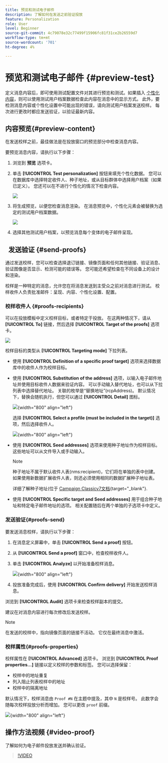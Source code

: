 ```yaml
---
title: 预览和测试电子邮件
description: 了解如何在发送之前验证投放
feature: Personalization
role: User
level: Beginner
source-git-commit: 4c79078e32c77499f15906fc81f31ce2b26559d7
workflow-type: tm+mt
source-wordcount: '701'
ht-degree: 4%

---
```


# 预览和测试电子邮件 {#preview-test}

定义消息内容后，即可使用测试配置文件对其进行预览和测试。如果插入 [个性化内容](personalize.md)，则可以使用测试用户档案数据检查此内容在消息中的显示方式。 此外，要检测消息内容或个性化设置中可能出现的错误，请向测试用户档案发送校样。 每次进行更改时都应发送验证，以验证最新内容。

## 内容预览{#preview-content}

在发送校样之前，最佳做法是在投放窗口的预览部分中检查消息内容。

要预览消息内容，请执行以下步骤：

1. 浏览到 **预览** 选项卡。
1. 单击 **[!UICONTROL Test personalization]** 按钮来填充个性化数据。 您可以在数据库中选择特定收件人、种子地址，或从目标群体中选择用户档案（如果已定义）。 您还可以在不进行个性化的情况下检查内容。

   ![](assets/test-personalization.png)

1. 将生成预览，以便您检查消息渲染。 在消息预览中，个性化元素会被替换为选定的测试用户档案数据。

   ![](assets/test-personalization-with-a-recipient.png)

1. 选择其他测试用户档案，以预览消息每个变体的电子邮件呈现。

##   发送验证 {#send-proofs}

通过发送校样，您可以检查选择退订链接、镜像页面和任何其他链接、验证消息、验证图像是否显示、检测可能的错误等。 您可能还希望检查在不同设备上的设计和渲染。

校样是一种特定的消息，允许您在将消息发送到主受众之前对消息进行测试。 校样收件人负责批准邮件：呈现、内容、个性化设置、配置。

### 校样收件人 {#proofs-recipients}

可以在投放模板中定义校样目标，或者特定于投放。 在这两种情况下，请从 **[!UICONTROL To]** 链接，然后选择 **[!UICONTROL Target of the proofs]** 选项卡。

![](assets/target-of-proofs.png)

校样目标的类型从 **[!UICONTROL Targeting mode]** 下拉列表。

* 使用 **[!UICONTROL Definition of a specific proof target]** 选项来选择数据库中的收件人作为校样目标。
* 使用 **[!UICONTROL Substitution of the address]** 选项，以输入电子邮件地址并使用目标收件人数据来验证内容。 可以手动输入替代地址，也可以从下拉列表中选择替代地址。 关联的枚举是“替换地址”(rcpAddress)。
默认情况下，替换会随机执行，但您可以通过  **[!UICONTROL Detail]** 图标。

   ![](assets/target-of-proofs-substitution-details.png){width="800" align="left"}

   选择 **[!UICONTROL Select a profile (must be included in the target)]** 选项，然后选择收件人。

   ![](assets/target-of-proofs-substitution.png){width="800" align="left"}


* 使用 **[!UICONTROL Seed addresses]**  选项来使用种子地址作为校样目标。 这些地址可以从文件导入或手动输入。

   >[!NOTE]
   >
   >种子地址不属于默认收件人表(nms:recipient)，它们将在单独的表中创建。 如果使用新数据扩展收件人表，则还必须使用相同的数据扩展种子地址表。

   详细了解种子地址(位于 [Campaign Classicv7文档](https://experienceleague.adobe.com/docs/campaign-classic/using/sending-messages/using-seed-addresses/about-seed-addresses.htmll){target="_blank"}.

* 使用 **[!UICONTROL Specific target and Seed addresses]** 用于组合种子地址和特定电子邮件地址的选项。 相关配置随后在两个单独的子选项卡中定义。

### 发送验证{#proofs-send}

要发送消息校样，请执行以下步骤：

1. 在消息定义屏幕中，单击 **[!UICONTROL Send a proof]** 按钮。
1. 从 **[!UICONTROL Send a proof]** 窗口中，检查校样收件人。
1. 单击 **[!UICONTROL Analyze]** 以开始准备校样消息。

   ![](assets/send-proof-analyze.png){width="800" align="left"}

1. 投放准备完成后，使用 **[!UICONTROL Confirm delivery]** 开始发送校样消息。

浏览到 **[!UICONTROL Audit]** 选项卡来检查校样副本的提交。

建议在对消息内容进行每次修改后发送校样。

>[!NOTE]
>
>在发送的校样中，指向镜像页面的链接不活动。 它仅在最终消息中激活。

### 校样属性{#proofs-properties}

校样属性在 **[!UICONTROL Advanced]** 选项卡。 浏览到 **[!UICONTROL Proof properties...]** 链接以定义校样的参数和标签。 您可以选择保留：

* 校样中的地址重复
* 列入阻止列表校样中的地址
* 校样中的隔离地址

默认情况下，校样消息由 `Proof #N` 在主题中提及，其中 `N` 是校样号。 此数字会随每次校样投放分析而增加。 您可以更改 `proof` 前缀。

![](assets/proof-parameters.png){width="800" align="left"}


## 操作方法视频 {#video-proof}

了解如何为电子邮件投放发送并确认验证。

>[!VIDEO](https://video.tv.adobe.com/v/333404)
